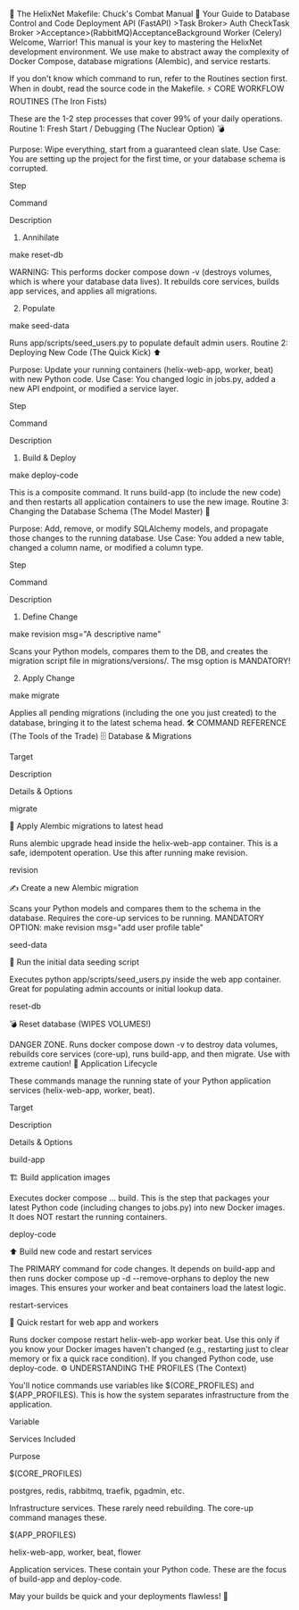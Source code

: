 🥋 The HelixNet Makefile: Chuck's Combat Manual 🥋
Your Guide to Database Control and Code Deployment
API (FastAPI) >Task Broker> Auth Check​Task Broker >Acceptance>(RabbitMQ)Acceptance​Background Worker (Celery)
Welcome, Warrior! This manual is your key to mastering the HelixNet development environment. We use make to abstract away the complexity of Docker Compose, database migrations (Alembic), and service restarts.

If you don't know which command to run, refer to the Routines section first. When in doubt, read the source code in the Makefile.
⚡ CORE WORKFLOW ROUTINES (The Iron Fists)

These are the 1-2 step processes that cover 99% of your daily operations.
Routine 1: Fresh Start / Debugging (The Nuclear Option) 💣

Purpose: Wipe everything, start from a guaranteed clean slate.
Use Case: You are setting up the project for the first time, or your database schema is corrupted.

Step
	

Command
	

Description

1. Annihilate
	

make reset-db
	

WARNING: This performs docker compose down -v (destroys volumes, which is where your database data lives). It rebuilds core services, builds app services, and applies all migrations.

2. Populate
	

make seed-data
	

Runs app/scripts/seed_users.py to populate default admin users.
Routine 2: Deploying New Code (The Quick Kick) ⬆️

Purpose: Update your running containers (helix-web-app, worker, beat) with new Python code.
Use Case: You changed logic in jobs.py, added a new API endpoint, or modified a service layer.

Step
	

Command
	

Description

1. Build & Deploy
	

make deploy-code
	

This is a composite command. It runs build-app (to include the new code) and then restarts all application containers to use the new image.
Routine 3: Changing the Database Schema (The Model Master) 🧬

Purpose: Add, remove, or modify SQLAlchemy models, and propagate those changes to the running database.
Use Case: You added a new table, changed a column name, or modified a column type.

Step
	

Command
	

Description

1. Define Change
	

make revision msg="A descriptive name"
	

Scans your Python models, compares them to the DB, and creates the migration script file in migrations/versions/. The msg option is MANDATORY!

2. Apply Change
	

make migrate
	

Applies all pending migrations (including the one you just created) to the database, bringing it to the latest schema head.
🛠️ COMMAND REFERENCE (The Tools of the Trade)
🗄️ Database & Migrations

Target
	

Description
	

Details & Options

migrate
	

🧬 Apply Alembic migrations to latest head
	

Runs alembic upgrade head inside the helix-web-app container. This is a safe, idempotent operation. Use this after running make revision.

revision
	

✍️ Create a new Alembic migration
	

Scans your Python models and compares them to the schema in the database. Requires the core-up services to be running. 
MANDATORY OPTION: make revision msg="add user profile table"

seed-data
	

🥕 Run the initial data seeding script
	

Executes python app/scripts/seed_users.py inside the web app container. Great for populating admin accounts or initial lookup data.

reset-db
	

💣 Reset database (WIPES VOLUMES!)
	

DANGER ZONE. Runs docker compose down -v to destroy data volumes, rebuilds core services (core-up), runs build-app, and then migrate. Use with extreme caution!
🚀 Application Lifecycle

These commands manage the running state of your Python application services (helix-web-app, worker, beat).

Target
	

Description
	

Details & Options

build-app
	

🏗️ Build application images
	

Executes docker compose ... build. This is the step that packages your latest Python code (including changes to jobs.py) into new Docker images. It does NOT restart the running containers.

deploy-code
	

⬆️ Build new code and restart services
	

The PRIMARY command for code changes. It depends on build-app and then runs docker compose up -d --remove-orphans to deploy the new images. This ensures your worker and beat containers load the latest logic.

restart-services
	

🔄 Quick restart for web app and workers
	

Runs docker compose restart helix-web-app worker beat. Use this only if you know your Docker images haven't changed (e.g., restarting just to clear memory or fix a quick race condition). If you changed Python code, use deploy-code.
⚙️ UNDERSTANDING THE PROFILES (The Context)

You'll notice commands use variables like $(CORE_PROFILES) and $(APP_PROFILES). This is how the system separates infrastructure from the application.

Variable
	

Services Included
	

Purpose

$(CORE_PROFILES)
	

postgres, redis, rabbitmq, traefik, pgadmin, etc.
	

Infrastructure services. These rarely need rebuilding. The core-up command manages these.

$(APP_PROFILES)
	

helix-web-app, worker, beat, flower
	

Application services. These contain your Python code. These are the focus of build-app and deploy-code.

May your builds be quick and your deployments flawless! 🥳